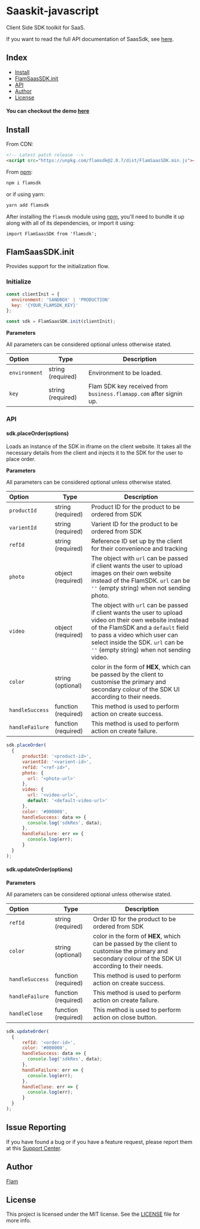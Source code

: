 

# Saaskit-javascript

Client Side SDK toolkit for SaaS.

If you want to read the full API documentation of SaasSdk, see [here](<[https://business.flamapp.com](https://business.flamapp.com/)>).

## Index

- [Install](#install)
- [FlamSaasSDK.init](#flamsaassdkinit)
- [API](#api)
- [Author](#author)
- [License](#license)

#### You can checkout the demo [here](https://homingos.github.io/saaskit-javascript/examples/vanilla-js/)

## Install

From CDN:

```html
<!-- Latest patch release -->
<script src="https://unpkg.com/flamsdk@2.0.7/dist/FlamSaasSDK.min.js"></script>
```

From [npm](<[https://npmjs.org](https://npmjs.org/)>):

```sh
npm i flamsdk
```

or if using yarn:

```sh
yarn add flamsdk
```

After installing the `flamsdk` module using [npm](<[https://npmjs.org](https://npmjs.org/)>), you'll need to bundle it up along with all of its dependencies, or import it using:

```
import FlamSaasSDK from 'flamsdk';
```

## FlamSaasSDK.init

Provides support for the initialization flow.

### Initialize

```js
const clientInit = {
  environment: 'SANDBOX' | 'PRODUCTION'
  key: '{YOUR_FLAMSDK_KEY}'
};

const sdk = FlamSaasSDK.init(clientInit);
```

**Parameters**

All parameters can be considered optional unless otherwise stated.

| Option        | Type              | Description                                                        |
| :------------ | ----------------- | ------------------------------------------------------------------ |
| `environment` | string (required) | Environment to be loaded.       |
| `key`         | string (required) | Flam SDK key received from `business.flamapp.com` after signin up. |

### API

#### sdk.placeOrder(options)

Loads an instance of the SDK in iframe on the client website. It takes all the necessary details from the client and injects it to the SDK for the user to place order.

**Parameters**

All parameters can be considered optional unless otherwise stated.

| Option            | Type                | Description                                                                                                                                                                                                                                                       |
| :---------------- | ------------------- | ----------------------------------------------------------------------------------------------------------------------------------------------------------------------------------------------------------------------------------------------------------------- |
| `productId`       | string (required)   | Product ID for the product to be ordered from SDK                                                                                                                                                                                                                 |
| `varientId`       | string (required)   | Varient ID for the product to be ordered from SDK                                                                                                                                                                                                                 |
| `refId`           | string (required)   | Reference ID set up by the client for their convenience and tracking                                                                                                                                                                                                                                                                                                                                                                                                    |
| `photo`           | object (required)  | The object with `url` can be passed if client wants the user to upload images on their own website instead of the FlamSDK. `url` can be `''` (empty string) when not sending photo.                                                                                                                                                          |
| `video`           | object (required)   | The object with `url` can be passed if client wants the user to upload video on their own website instead of the FlamSDK and a `default` field to pass a video which user can select inside the SDK. `url` can be `''` (empty string) when not sending video.                                                                                                                                             |
| `color` | string (optional)   | color in the form of **HEX**, which can be passed by the client to customise the primary and secondary colour of the SDK UI according to their needs.                              |
| `handleSuccess` | function (required)  | This method is used to perform action on create success.                 |
| `handleFailure` | function (required)  | This method is used to perform action on create failure.                 |

```js
sdk.placeOrder(
  {
      productId: '<product-id>',
      varientId: '<varient-id>',
      refId: "<ref-id>",
      photo: {
        url: '<photo-url>'
      },
      video: {
        url: '<video-url>',
        default: '<default-video-url>'
      },
      color: '#000000',
      handleSuccess: data => {
        console.log('sdkRes', data);
      },
      handleFailure: err => {
        console.log(err);
      }
  }
);
```

#### sdk.updateOrder(options)


**Parameters**

All parameters can be considered optional unless otherwise stated.

| Option            | Type                | Description                                                                                                                                                                                                                                                       |
| :---------------- | ------------------- | ----------------------------------------------------------------------------------------------------------------------------------------------------------------------------------------------------------------------------------------------------------------- |
| `refId`       | string (required)   | Order ID for the product to be ordered from SDK                                                                                                                                                                                                                 |
| `color` | string (optional)   | color in the form of **HEX**, which can be passed by the client to customise the primary and secondary colour of the SDK UI according to their needs.                              |
| `handleSuccess` | function (required)  | This method is used to perform action on create success.                 |
| `handleFailure` | function (required)  | This method is used to perform action on create failure.                 |
| `handleClose` | function (required)  | This method is used to perform action on close button.                 |

```js
sdk.updateOrder(
  {
      refId: '<order-id>',
      color: '#000000',
      handleSuccess: data => {
        console.log('sdkRes', data);
      },
      handleFailure: err => {
        console.log(err);
      },
      handleClose: err => {
        console.log(err);
      }
  }
);
```


## Issue Reporting

If you have found a bug or if you have a feature request, please report them at this [Support Center](<[https://help.flamapp.com](https://help.flamapp.com/)>).

## Author

[Flam](<[https://flamapp.com/](https://flamapp.com/)>)

## License

This project is licensed under the MIT license. See the [LICENSE](LICENSE) file for more info.
